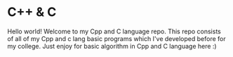 # C++ & C
 Hello world!
 Welcome to my Cpp and C language repo. This repo consists of all of my Cpp and c lang basic programs which I've developed before for my college. Just enjoy for basic algorithm in Cpp and C language here :)
